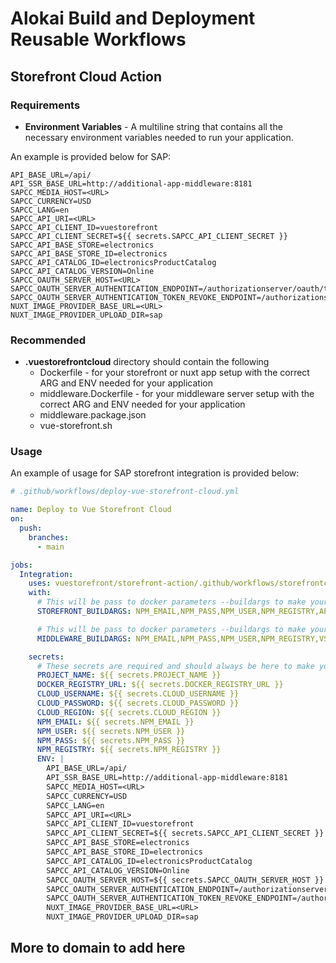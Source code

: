 # Alokai Build and Deployment Reusable Workflows

## Storefront Cloud Action

### Requirements

  - **Environment Variables** - A multiline string that contains all the necessary environment variables needed to run your application.

  An example is provided below for SAP:
  ```
  API_BASE_URL=/api/
  API_SSR_BASE_URL=http://additional-app-middleware:8181
  SAPCC_MEDIA_HOST=<URL>
  SAPCC_CURRENCY=USD
  SAPCC_LANG=en
  SAPCC_API_URI=<URL>
  SAPCC_API_CLIENT_ID=vuestorefront
  SAPCC_API_CLIENT_SECRET=${{ secrets.SAPCC_API_CLIENT_SECRET }}
  SAPCC_API_BASE_STORE=electronics
  SAPCC_API_BASE_STORE_ID=electronics
  SAPCC_API_CATALOG_ID=electronicsProductCatalog
  SAPCC_API_CATALOG_VERSION=Online
  SAPCC_OAUTH_SERVER_HOST=<URL>
  SAPCC_OAUTH_SERVER_AUTHENTICATION_ENDPOINT=/authorizationserver/oauth/token
  SAPCC_OAUTH_SERVER_AUTHENTICATION_TOKEN_REVOKE_ENDPOINT=/authorizationserver/oauth/revoke
  NUXT_IMAGE_PROVIDER_BASE_URL=<URL>
  NUXT_IMAGE_PROVIDER_UPLOAD_DIR=sap
  ```

### Recommended

- **.vuestorefrontcloud** directory should contain the following
  - Dockerfile - for your storefront or nuxt app setup with the correct ARG and ENV needed for your application
  - middleware.Dockerfile - for your middleware server setup with the correct ARG and ENV needed for your application
  - middleware.package.json
  - vue-storefront.sh

### Usage

An example of usage for SAP storefront integration is provided below:

```yaml
# .github/workflows/deploy-vue-storefront-cloud.yml

name: Deploy to Vue Storefront Cloud
on:
  push:
    branches:
      - main

jobs:
  Integration:
    uses: vuestorefront/storefront-action/.github/workflows/storefrontcloud-action.yml@main
    with:
      # This will be pass to docker parameters --buildargs to make your docker build look environment variables for your storefront application
      STOREFRONT_BUILDARGS: NPM_EMAIL,NPM_PASS,NPM_USER,NPM_REGISTRY,API_BASE_URL,API_SSR_BASE_URL,VSF_API_URI,VSF_API_HOST,VSF_API_AUTH_HOST,VSF_API_CLIENT_ID,VSF_API_CLIENT_SECRET,VSF_API_SCOPES,VSF_SERVER_API_CLIENT_ID,VSF_SERVER_API_CLIENT_SECRET,VSF_SERVER_API_SCOPES,VSF_SERVER_API_OPERATIONS,NUXT_IMAGE_PROVIDER,NUXT_IMAGE_PROVIDER_BASE_URL,SAPCC_MEDIA_HOST,NUXT_IMAGE_PROVIDER_UPLOAD_DIR

      # This will be pass to docker parameters --buildargs to make your docker build look environment variables for your middleware application
      MIDDLEWARE_BUILDARGS: NPM_EMAIL,NPM_PASS,NPM_USER,NPM_REGISTRY,VSF_REDIS_ENABLED,VSF_REDIS_HOST,VSF_REDIS_PORT,VSF_REDIS_CACHE_INVALIDATE_KEY,VSF_REDIS_CACHE_INVALIDATE_URL,API_BASE_URL,API_SSR_BASE_URL,VSF_API_URI,VSF_API_HOST,VSF_API_AUTH_HOST,VSF_API_CLIENT_ID,VSF_API_CLIENT_SECRET,VSF_API_SCOPES,VSF_SERVER_API_CLIENT_ID,VSF_SERVER_API_CLIENT_SECRET,VSF_SERVER_API_SCOPES,VSF_SERVER_API_OPERATIONS,NUXT_IMAGE_PROVIDER,NUXT_IMAGE_PROVIDER_BASE_URL,MIDDLEWARE_ALLOWED_ORIGINS,SAPCC_API_URI,SAPCC_OAUTH_SERVER_HOST,SAPCC_OAUTH_SERVER_AUTHENTICATION_ENDPOINT,SAPCC_OAUTH_SERVER_AUTHENTICATION_TOKEN_REVOKE_ENDPOINT,SAPCC_API_CLIENT_ID,SAPCC_API_CLIENT_SECRET,SAPCC_API_BASE_STORE,SAPCC_API_BASE_STORE_ID,SAPCC_API_CATALOG_ID,SAPCC_API_CATALOG_VERSION,SAPCC_CURRENCY,SAPCC_LANG

    secrets:
      # These secrets are required and should always be here to make your build and deployment succeed
      PROJECT_NAME: ${{ secrets.PROJECT_NAME }}
      DOCKER_REGISTRY_URL: ${{ secrets.DOCKER_REGISTRY_URL }}
      CLOUD_USERNAME: ${{ secrets.CLOUD_USERNAME }}
      CLOUD_PASSWORD: ${{ secrets.CLOUD_PASSWORD }}
      CLOUD_REGION: ${{ secrets.CLOUD_REGION }} 
      NPM_EMAIL: ${{ secrets.NPM_EMAIL }}
      NPM_USER: ${{ secrets.NPM_USER }}
      NPM_PASS: ${{ secrets.NPM_PASS }}
      NPM_REGISTRY: ${{ secrets.NPM_REGISTRY }}
      ENV: |
        API_BASE_URL=/api/
        API_SSR_BASE_URL=http://additional-app-middleware:8181
        SAPCC_MEDIA_HOST=<URL>
        SAPCC_CURRENCY=USD
        SAPCC_LANG=en
        SAPCC_API_URI=<URL>
        SAPCC_API_CLIENT_ID=vuestorefront
        SAPCC_API_CLIENT_SECRET=${{ secrets.SAPCC_API_CLIENT_SECRET }}
        SAPCC_API_BASE_STORE=electronics
        SAPCC_API_BASE_STORE_ID=electronics
        SAPCC_API_CATALOG_ID=electronicsProductCatalog
        SAPCC_API_CATALOG_VERSION=Online
        SAPCC_OAUTH_SERVER_HOST=${{ secrets.SAPCC_OAUTH_SERVER_HOST }}
        SAPCC_OAUTH_SERVER_AUTHENTICATION_ENDPOINT=/authorizationserver/oauth/token
        SAPCC_OAUTH_SERVER_AUTHENTICATION_TOKEN_REVOKE_ENDPOINT=/authorizationserver/oauth/revoke
        NUXT_IMAGE_PROVIDER_BASE_URL=<URL>
        NUXT_IMAGE_PROVIDER_UPLOAD_DIR=sap
```

## More to domain to add here

